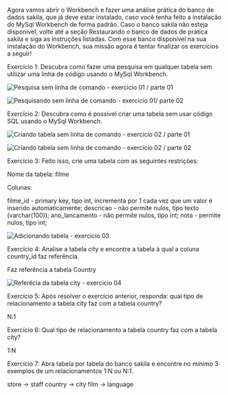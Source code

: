 Agora vamos abrir o Workbench e fazer uma análise prática do banco de dados sakila, que já deve estar instalado, caso você tenha feito a instalação do MySql Workbench de forma padrão. Caso o banco sakila não esteja disponível, volte até a seção Restaurando o banco de dados de prática sakila e siga as instruções listadas. Com esse banco disponível na sua instalação do Workbench, sua missão agora é tentar finalizar os exercícios a seguir!

Exercício 1: Descubra como fazer uma pesquisa em qualquer tabela sem utilizar uma linha de código usando o MySql Workbench.

![Pesquisa sem linha de comando - exercicio 01 / parte 01](https://github.com/brunaLoyola/trybe-exercises/assets/51630262/50802b11-ac49-49da-ba0b-bb07fcbab068)

![Pesquisando sem linha de comando - exercicio 01/ parte 02](https://github.com/brunaLoyola/trybe-exercises/assets/51630262/6f963b9c-4211-4dfb-9699-cab3711192e8)

Exercício 2: Descubra como é possível criar uma tabela sem usar código SQL usando o MySql Workbench.

![Criando tabela sem linha de comando - exercicio 02 / parte 01](https://github.com/brunaLoyola/trybe-exercises/assets/51630262/e9bd8b9c-1475-4be8-b61c-aa998dde8e02)

![Criando tabela sem linha de comando - exercicio 02 / parte 02](https://github.com/brunaLoyola/trybe-exercises/assets/51630262/5629e2ed-4763-44a3-ac0f-5b31b4b2d17a)


Exercício 3: Feito isso, crie uma tabela com as seguintes restrições:

Nome da tabela: filme

Colunas:

filme_id - primary key, tipo int, incrementa por 1 cada vez que um valor é inserido automaticamente;
descricao - não permite nulos, tipo texto (varchar(100));
ano_lancamento - não permite nulos, tipo int;
nota - permite nulos, tipo int;

![Adicionando tabela - exercicio 03](https://github.com/brunaLoyola/trybe-exercises/assets/51630262/75cd17cf-ca23-4439-8273-7fdda4990209)


Exercício 4: Analise a tabela city e encontre a tabela à qual a coluna country_id faz referência.

Faz referência a tabela Country

![Referêcia da tabela city - exercicio 04](https://github.com/brunaLoyola/trybe-exercises/assets/51630262/f69a939b-6068-4748-b227-7f47c08a5119)

Exercício 5: Após resolver o exercício anterior, responda: qual tipo de relacionamento a tabela city faz com a tabela country?

N:1


Exercício 6: Qual tipo de relacionamento a tabela country faz com a tabela city?

1:N

Exercício 7: Abra tabela por tabela do banco sakila e encontre no mínimo 3 exemplos de um relacionamentos 1:N ou N:1.

store -> staff
country -> city
film -> language
